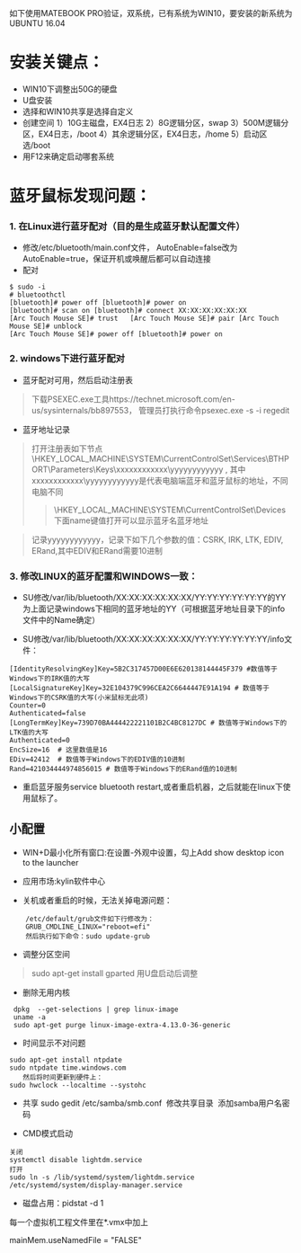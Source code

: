 如下使用MATEBOOK PRO验证，双系统，已有系统为WIN10，要安装的新系统为UBUNTU 16.04

# 安装关键点：
- WIN10下调整出50G的硬盘
- U盘安装
- 选择和WIN10共享是选择自定义
- 创建空间 1）10G主磁盘，EX4日志 2）8G逻辑分区，swap 3）500M逻辑分区，EX4日志，/boot 4）其余逻辑分区，EX4日志，/home 5）启动区选/boot
- 用F12来确定启动哪套系统

# 蓝牙鼠标发现问题：

### 1. 在Linux进行蓝牙配对（目的是生成蓝牙默认配置文件）

- 修改/etc/bluetooth/main.conf文件， AutoEnable=false改为AutoEnable=true，保证开机或唤醒后都可以自动连接
- 配对
```
$ sudo -i
# bluetoothctl
[bluetooth]# power off [bluetooth]# power on
[bluetooth]# scan on [bluetooth]# connect XX:XX:XX:XX:XX:XX
[Arc Touch Mouse SE]# trust   [Arc Touch Mouse SE]# pair [Arc Touch Mouse SE]# unblock
[Arc Touch Mouse SE]# power off [bluetooth]# power on

```
### 2. windows下进行蓝牙配对 

 - 蓝牙配对可用，然后启动注册表
 > 下载PSEXEC.exe工具https://technet.microsoft.com/en-us/sysinternals/bb897553，
 > 管理员打执行命令psexec.exe -s -i regedit

 - 蓝牙地址记录
 > 打开注册表如下节点 
\HKEY_LOCAL_MACHINE\SYSTEM\CurrentControlSet\Services\BTHPORT\Parameters\Keys\xxxxxxxxxxxx\yyyyyyyyyyyy , 其中xxxxxxxxxxxx\yyyyyyyyyyyy是代表电脑端蓝牙和蓝牙鼠标的地址，不同电脑不同
>> \HKEY_LOCAL_MACHINE\SYSTEM\CurrentControlSet\Devices下面name键值打开可以显示蓝牙名蓝牙地址

 > 记录yyyyyyyyyyyy，记录下如下几个参数的值：CSRK, IRK, LTK, EDIV, ERand,其中EDIV和ERand需要10进制

### 3. 修改LINUX的蓝牙配置和WINDOWS一致： 

- SU修改/var/lib/bluetooth/XX:XX:XX:XX:XX:XX/YY:YY:YY:YY:YY:YY的YY为上面记录windows下相同的蓝牙地址的YY（可根据蓝牙地址目录下的info文件中的Name确定）

- SU修改/var/lib/bluetooth/XX:XX:XX:XX:XX:XX/YY:YY:YY:YY:YY:YY/info文件： 
```
[IdentityResolvingKey]Key=5B2C317457D00E6E620138144445F379 #数值等于Windows下的IRK值的大写
[LocalSignatureKey]Key=32E104379C996CEA2C6644447E91A194 # 数值等于Windows下的CSRK值的大写(小米鼠标无此项)
Counter=0
Authenticated=false
[LongTermKey]Key=739D70BA444422221101B2C4BC8127DC # 数值等于Windows下的LTK值的大写
Authenticated=0
EncSize=16  # 这里数值是16
EDiv=42412  # 数值等于Windows下的EDIV值的10进制
Rand=421034444974856015 # 数值等于Windows下的ERand值的10进制
```
- 重启蓝牙服务service bluetooth restart,或者重启机器，之后就能在linux下使用鼠标了。

## 小配置

- WIN+D最小化所有窗口:在设置-外观中设置，勾上Add show desktop icon to the launcher

- 应用市场:kylin软件中心

- 关机或者重启的时候，无法关掉电源问题：
```
    /etc/default/grub文件如下行修改为：
    GRUB_CMDLINE_LINUX="reboot=efi"
    然后执行如下命令：sudo update-grub  

```
- 调整分区空间
> sudo apt-get  install gparted
> 用U盘启动后调整

- 删除无用内核
```
 dpkg  --get-selections | grep linux-image
 uname -a
 sudo apt-get purge linux-image-extra-4.13.0-36-generic
```

- 时间显示不对问题
```
sudo apt-get install ntpdate
sudo ntpdate time.windows.com
　　然后将时间更新到硬件上：
sudo hwclock --localtime --systohc
```

- 共享 sudo gedit /etc/samba/smb.conf
  修改共享目录
  添加samba用户名密码
  
- CMD模式启动
```
关闭
systemctl disable lightdm.service
打开 
sudo ln -s /lib/systemd/system/lightdm.service /etc/systemd/system/display-manager.service
```

- 磁盘占用：pidstat -d 1

每一个虚拟机工程文件里在*.vmx中加上

mainMem.useNamedFile = "FALSE"
